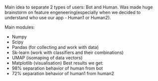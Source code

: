 Main idea to separate 2 types of users: Bot and Human. Was made huge brainstorm on feature engeneering(especially
when we decided to understand who use our app - Human1 or Human2). 

Main modules:
  - Numpy
  - Scipy
  - Pandas (for collecting and work with data)
  - Sk-learn (work with classifiers and their combinations)
  - UMAP (isomaping of data vectors)
  - Matplotlib (visualisation)
Best results we get: 
  - 98% separation behavior of human from bot
  - 72% separation behavior of human1 from human2
